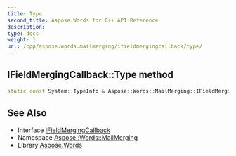 ```yaml
---
title: Type
second_title: Aspose.Words for C++ API Reference
description: 
type: docs
weight: 1
url: /cpp/aspose.words.mailmerging/ifieldmergingcallback/type/
---
```

## IFieldMergingCallback::Type method




```cpp
static const System::TypeInfo & Aspose::Words::MailMerging::IFieldMergingCallback::Type()
```

## See Also

* Interface [IFieldMergingCallback](../)
* Namespace [Aspose::Words::MailMerging](../../)
* Library [Aspose.Words](../../../)
